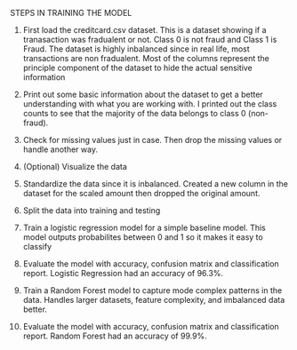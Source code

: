 STEPS IN TRAINING THE MODEL

1. First load the creditcard.csv dataset. This is a dataset showing if a tranasaction was fradualent or not. Class 0 is not fraud and Class 1 is Fraud. The dataset is highly inbalanced since in real life, most transactions are non fradualent. Most of the columns represent the principle component of the dataset to hide the actual sensitive information

2. Print out some basic information about the dataset to get a better understanding with what you are working with. I printed out the class counts to see that the majority of the data belongs to class 0 (non-fraud).

3. Check for missing values just in case. Then drop the missing values or handle another way.

4. (Optional) Visualize the data

5. Standardize the data since it is inbalanced. Created a new column in the dataset for the scaled amount then dropped the original amount.

6. Split the data into training and testing

7. Train a logistic regression model for a simple baseline model. This model outputs probabilites between 0 and 1 so it makes it easy to classify

8. Evaluate the model with accuracy, confusion matrix and classification report. Logistic Regression had an accuracy of 96.3%.

9. Train a Random Forest model to capture mode complex patterns in the data. Handles larger datasets, feature complexity, and imbalanced data better.

10. Evaluate the model with accuracy, confusion matrix and classification report. Random Forest had an accuracy of 99.9%.